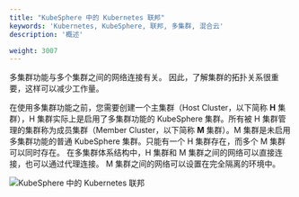 ```yaml
---
title: "KubeSphere 中的 Kubernetes 联邦"
keywords: 'Kubernetes, KubeSphere, 联邦, 多集群, 混合云'
description: '概述'

weight: 3007
---
```


多集群功能与多个集群之间的网络连接有关。 因此，了解集群的拓扑关系很重要，这样可以减少工作量。

在使用多集群功能之前，您需要创建一个主集群（Host Cluster，以下简称 **H** 集群），H 集群实际上是启用了多集群功能的 KubeSphere 集群。所有被 H 集群管理的集群称为成员集群（Member Cluster，以下简称 **M** 集群）。M 集群是未启用多集群功能的普通 KubeSphere 集群。只能有一个 H 集群存在，而多个 M 集群可以同时存在。 在多集群体系结构中，H 集群和 M 集群之间的网络可以直接连接，也可以通过代理连接。 M 集群之间的网络可以设置在完全隔离的环境中。

![KubeSphere 中的 Kubernetes 联邦](https://ap3.qingstor.com/kubesphere-website/docs/20200907232319.png)
